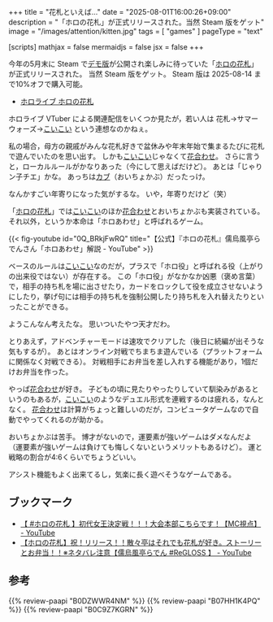 +++
title = "花札といえば..."
date =  "2025-08-01T16:00:26+09:00"
description = "「ホロの花札」が正式リリースされた。当然 Steam 版をゲット"
image = "/images/attention/kitten.jpg"
tags = [ "games" ]
pageType = "text"

[scripts]
  mathjax = false
  mermaidjs = false
  jsx = false
+++

今年の5月末に Steam で[デモ版](https://store.steampowered.com/app/3758120// "Steam：ホロライブ ホロの花札 Demo")が公開され楽しみに待っていた「[ホロの花札]」が正式リリースされた。
当然 Steam 版をゲット。
Steam 版は 2025-08-14 まで10%オフで購入可能。

- [ホロライブ ホロの花札](https://store.steampowered.com/app/3758120/hololive_Holos_Hanafuda_Demo/)

ホロライブ VTuber による関連配信をいくつか見たが，若い人は 花札→サマーウォーズ→[こいこい] という連想なのかねぇ。

私の場合，母方の親戚がみんな花札好きで盆休みや年末年始で集まるたびに花札で遊んでいたのを思い出す。
しかも[こいこい]じゃなくて[花合わせ]。
さらに言うと，ローカルルールがかなりあった（今にして思えばだけど）。
あとは「じゃりン子チエ」かな。
あっちは[カブ](https://katagiya.jarinko.com/98/013.html "関西じゃりン子チエ研究会：堅気屋倶楽部'98")（おいちょかぶ）だったっけ。

なんかすごい年寄りになった気がするな。
いや，年寄りだけど（笑）

「[ホロの花札]」では[こいこい]のほか[花合わせ]とおいちょかぶも実装されている。
それ以外，というか本命は「ホロあわせ」と呼ばれるゲーム。

{{< fig-youtube id="0Q_BRkjFwRQ" title="【公式】『ホロの花札』儒烏風亭らでんさん「ホロあわせ」解説 - YouTube" >}}

ベースのルールは[こいこい]なのだが，プラスで「ホロ役」と呼ばれる役（上がりの出来役ではない）が存在する。
この「ホロ役」がなかなか凶悪（褒め言葉）で，相手の持ち札を場に出させたり，カードをロックして役を成立させないようにしたり，挙げ句には相手の持ち札を強制公開したり持ち札を入れ替えたりといったことができる。

ようこんなん考えたな。
思いついたやつ天才だわ。

とりあえず，アドベンチャーモードは速攻でクリアした（後日に続編が出そうな気もするが）。
あとはオンライン対戦でちまちま遊んでいる（プラットフォームに関係なく対戦できる）。
対戦相手にお弁当を差し入れする機能があり，1個だけお弁当を作った。

やっぱ[花合わせ]が好き。
子どもの頃に見たりやったりしていて馴染みがあるというのもあるが，[こいこい]のようなデュエル形式を連戦するのは疲れる，なんとなく。
[花合わせ]は計算がちょっと難しいのだが，コンピュータゲームなので自動でやってくれるのが助かる。

おいちょかぶは苦手。
博才がないので，運要素が強いゲームはダメなんだよ（運要素が強いゲームは負けても悔しくないというメリットもあるけど）。
運と戦略の割合が4:6くらいでちょうどいい。

アシスト機能もよく出来てるし，気楽に長く遊べそうなゲームである。

## ブックマーク

- [【 #ホロの花札 】初代女王決定戦！！！大会本部こちらです！【MC視点】 - YouTube](https://www.youtube.com/watch?v=RFedyTfd228)
- [【ホロの花札】祝！リリース！！散々亭はそれでも花札が好き。ストーリーとお弁当！！※ネタバレ注意【儒烏風亭らでん #ReGLOSS 】 - YouTube](https://www.youtube.com/watch?v=YpxjbTipgjw)

[ホロの花札]: https://holo-no-hanafuda.com/ "ホロの花札 | 公式サイト"
[こいこい]: https://www.nintendo.com/jp/others/hanafuda_kabufuda/howtoplay/koikoi/ "こいこい｜花札の歴史・遊びかた｜花札・株札｜任天堂"
[花合わせ]: https://www.nintendo.com/jp/others/hanafuda_kabufuda/howtoplay/hanaawase/index.html "花合わせ｜花札の歴史・遊びかた｜花札・株札｜任天堂"

## 参考

{{% review-paapi "B0DZWWR4NM" %}} <!-- ホロライブ ホロの花札 -->
{{% review-paapi "B07HH1K4PQ" %}} <!-- じゃりン子チエ -->
{{% review-paapi "B0C9Z7KGRN" %}} <!-- はじめて学ぶ ビデオゲームの心理学 Kindle 版 -->
